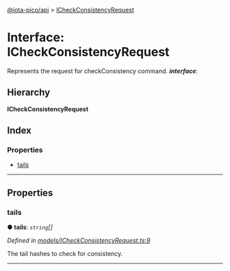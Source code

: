 [@iota-pico/api](../README.md) > [ICheckConsistencyRequest](../interfaces/icheckconsistencyrequest.md)

# Interface: ICheckConsistencyRequest

Represents the request for checkConsistency command.
*__interface__*: 

## Hierarchy

**ICheckConsistencyRequest**

## Index

### Properties

* [tails](icheckconsistencyrequest.md#tails)

---

## Properties

<a id="tails"></a>

###  tails

**● tails**: *`string`[]*

*Defined in [models/ICheckConsistencyRequest.ts:9](https://github.com/iota-pico/api/blob/2556ace/src/models/ICheckConsistencyRequest.ts#L9)*

The tail hashes to check for consistency.

___

